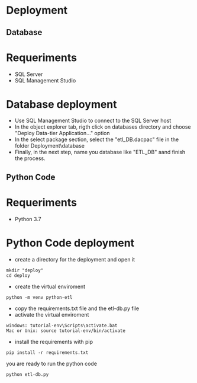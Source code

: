 # Deployment

## Database 

# Requeriments
- SQL Server 
- SQL Management Studio

# Database deployment
- Use SQL Management Studio to connect to the SQL Server host
- In the object explorer tab, rigth click on databases directory and choose "Deploy Data-tier Application..." option
- In the select package section, select the "etl_DB.dacpac" file in the folder Deployment\database
- Finally, in the next step, name you database like "ETL_DB" aand finish the process.

## Python Code

# Requeriments
- Python 3.7

# Python Code deployment
- create a directory for the deployment and open it
```
mkdir "deploy"
cd deploy
```
- create the virtual enviroment
```
python -m venv python-etl
```
- copy the requirements.txt file and the etl-db.py file
- activate the virtual enviroment
```
windows: tutorial-env\Scripts\activate.bat
Mac or Unix: source tutorial-env/bin/activate
```
- install the requirements with pip
```
pip install -r requirements.txt
```
you are ready to run the python code
```
python etl-db.py
```

